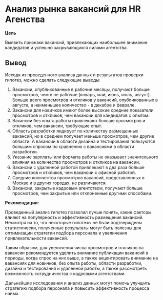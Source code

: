 # Анализ рынка вакансий для HR Агенства

__Цель__

Выявить признаки вакансий, привлекающих наибольшее внимание кандидатов и успешно закрывающихся силами агентства.


##

## Вывод

Исходя из проведенного анализа данных и результатов проверки гипотез, можно сделать следующие выводы:

1. Вакансии, опубликованные в рабочие месяцы, получают больше просмотров, чем в не рабочие (январь, май, июнь, июль, август). Больше всего просмотров и откликов у вакансий, опубликованных в августе, а наименьшее количество - в декабре и феврале.
2. Вакансии для новичков имеют более высокие средние показатели просмотров и откликов, чем вакансии для кандидатов с опытом. 
3. Вакансии без опыта работы привлекают больше просмотров и откликов, чем вакансии, требующие опыт.
4. Область разработки лидирует по количеству размещенных вакансий, но в среднем получает меньше просмотров, чем другие области. А вакансии в области дизайна и тестирования пользуются большим спросом по сравнению с вакансиями в области разработки.
5. Указание зарплаты или формата работы не оказывает значительного влияния на количество просмотров и откликов на вакансии.
6. Вакансии с удаленной работой привлекают в два раза больше просмотров и откликов, чем вакансии с офисной работой.
7. Средние количества просмотров вакансий, представленных в Москве и в других городах, не различаются.
8. Вакансии, закрытые кадровым агентством, получают больше просмотров, чем закрытые или отклоненные другими способами.

__Рекомендации:__

Проведенный анализ гипотез позволил лучше понять, какие факторы влияют на популярность и эффективность размещения вакансий. Несмотря на то, что некоторые гипотезы не были подтверждены статистически, полученные результаты могут быть полезны для оптимизации стратегии подбора персонала и увеличения привлекательности вакансий. 

Таким образом, для увеличения числа просмотров и откликов на вакансии рекомендуется уделить внимание публикации вакансий в периоды, когда спрос на них выше, а также акцентировать внимание на вакансиях для новичков, без опыта работы, области разработки,  дизайна и тестирования и удаленной работы, а также рассмотреть возможность сотрудничества с кадровыми агентствами.

Дальнейшие исследования и анализ данных могут помочь улучшить стратегию подбора персонала и повысить эффективность процесса найма.
